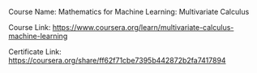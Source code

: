 Course Name: Mathematics for Machine Learning: Multivariate Calculus

Course Link: https://www.coursera.org/learn/multivariate-calculus-machine-learning

Certificate Link: https://coursera.org/share/ff62f71cbe7395b442872b2fa7417894


